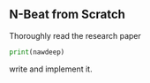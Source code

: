 ## N-Beat from Scratch
Thoroughly read the research paper
```python
print(nawdeep)
```
write and implement it.
